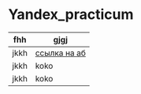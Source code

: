 # Yandex_practicum
|fhh|gjgj|
|---|---|
|jkkh| [ссылка на аб](https://github.com/trutneva-k/Yandex_practicum/blob/graduate_projects/ab_graduation.ipynb)|
|jkkh|koko|
|jkkh|koko|

